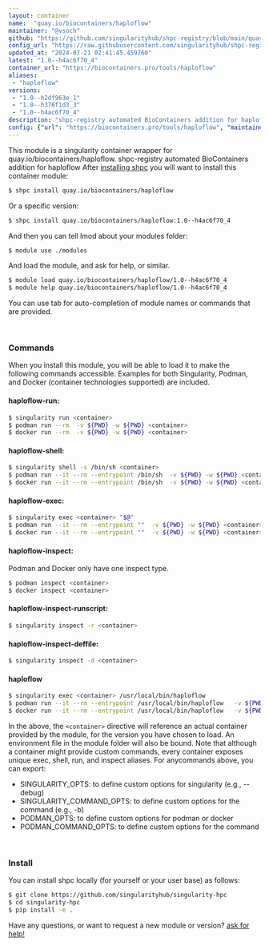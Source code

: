 ```yaml
---
layout: container
name:  "quay.io/biocontainers/haploflow"
maintainer: "@vsoch"
github: "https://github.com/singularityhub/shpc-registry/blob/main/quay.io/biocontainers/haploflow/container.yaml"
config_url: "https://raw.githubusercontent.com/singularityhub/shpc-registry/main/quay.io/biocontainers/haploflow/container.yaml"
updated_at: "2024-07-21 02:41:45.459760"
latest: "1.0--h4ac6f70_4"
container_url: "https://biocontainers.pro/tools/haploflow"
aliases:
 - "haploflow"
versions:
 - "1.0--h2df963e_1"
 - "1.0--h376f1d3_3"
 - "1.0--h4ac6f70_4"
description: "shpc-registry automated BioContainers addition for haploflow"
config: {"url": "https://biocontainers.pro/tools/haploflow", "maintainer": "@vsoch", "description": "shpc-registry automated BioContainers addition for haploflow", "latest": {"1.0--h4ac6f70_4": "sha256:4f391df9c456c0846304e7a15254e695358e45a76d910f3f66a1b7b11e30e0f1"}, "tags": {"1.0--h2df963e_1": "sha256:1485875272bbe20ce2f994e9b5c161469eefb57bcf4b7526a4bdacfdc2940c2f", "1.0--h376f1d3_3": "sha256:ba2526a0e30a199fd5a793ce3b8f3ebdad1621037afe71ffcf385859d82b6220", "1.0--h4ac6f70_4": "sha256:4f391df9c456c0846304e7a15254e695358e45a76d910f3f66a1b7b11e30e0f1"}, "docker": "quay.io/biocontainers/haploflow", "aliases": {"haploflow": "/usr/local/bin/haploflow"}}
---
```


This module is a singularity container wrapper for quay.io/biocontainers/haploflow.
shpc-registry automated BioContainers addition for haploflow
After [installing shpc](#install) you will want to install this container module:


```bash
$ shpc install quay.io/biocontainers/haploflow
```

Or a specific version:

```bash
$ shpc install quay.io/biocontainers/haploflow:1.0--h4ac6f70_4
```

And then you can tell lmod about your modules folder:

```bash
$ module use ./modules
```

And load the module, and ask for help, or similar.

```bash
$ module load quay.io/biocontainers/haploflow/1.0--h4ac6f70_4
$ module help quay.io/biocontainers/haploflow/1.0--h4ac6f70_4
```

You can use tab for auto-completion of module names or commands that are provided.

<br>

### Commands

When you install this module, you will be able to load it to make the following commands accessible.
Examples for both Singularity, Podman, and Docker (container technologies supported) are included.

#### haploflow-run:

```bash
$ singularity run <container>
$ podman run --rm  -v ${PWD} -w ${PWD} <container>
$ docker run --rm  -v ${PWD} -w ${PWD} <container>
```

#### haploflow-shell:

```bash
$ singularity shell -s /bin/sh <container>
$ podman run --it --rm --entrypoint /bin/sh  -v ${PWD} -w ${PWD} <container>
$ docker run --it --rm --entrypoint /bin/sh  -v ${PWD} -w ${PWD} <container>
```

#### haploflow-exec:

```bash
$ singularity exec <container> "$@"
$ podman run --it --rm --entrypoint ""  -v ${PWD} -w ${PWD} <container> "$@"
$ docker run --it --rm --entrypoint ""  -v ${PWD} -w ${PWD} <container> "$@"
```

#### haploflow-inspect:

Podman and Docker only have one inspect type.

```bash
$ podman inspect <container>
$ docker inspect <container>
```

#### haploflow-inspect-runscript:

```bash
$ singularity inspect -r <container>
```

#### haploflow-inspect-deffile:

```bash
$ singularity inspect -d <container>
```


#### haploflow

```bash
$ singularity exec <container> /usr/local/bin/haploflow
$ podman run --it --rm --entrypoint /usr/local/bin/haploflow   -v ${PWD} -w ${PWD} <container> -c " $@"
$ docker run --it --rm --entrypoint /usr/local/bin/haploflow   -v ${PWD} -w ${PWD} <container> -c " $@"
```



In the above, the `<container>` directive will reference an actual container provided
by the module, for the version you have chosen to load. An environment file in the
module folder will also be bound. Note that although a container
might provide custom commands, every container exposes unique exec, shell, run, and
inspect aliases. For anycommands above, you can export:

 - SINGULARITY_OPTS: to define custom options for singularity (e.g., --debug)
 - SINGULARITY_COMMAND_OPTS: to define custom options for the command (e.g., -b)
 - PODMAN_OPTS: to define custom options for podman or docker
 - PODMAN_COMMAND_OPTS: to define custom options for the command

<br>

### Install

You can install shpc locally (for yourself or your user base) as follows:

```bash
$ git clone https://github.com/singularityhub/singularity-hpc
$ cd singularity-hpc
$ pip install -e .
```

Have any questions, or want to request a new module or version? [ask for help!](https://github.com/singularityhub/singularity-hpc/issues)